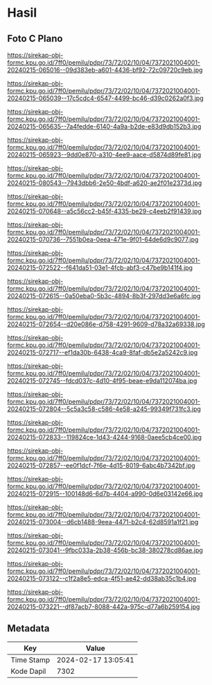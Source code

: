 # Hasil

## Foto C Plano

https://sirekap-obj-formc.kpu.go.id/7ff0/pemilu/pdpr/73/72/02/10/04/7372021004001-20240215-065016--09d383eb-a601-4436-bf92-72c09720c9eb.jpg

https://sirekap-obj-formc.kpu.go.id/7ff0/pemilu/pdpr/73/72/02/10/04/7372021004001-20240215-065039--17c5cdc4-6547-4499-bc46-d39c0262a0f3.jpg

https://sirekap-obj-formc.kpu.go.id/7ff0/pemilu/pdpr/73/72/02/10/04/7372021004001-20240215-065635--7a4fedde-6140-4a9a-b2de-e83d9db152b3.jpg

https://sirekap-obj-formc.kpu.go.id/7ff0/pemilu/pdpr/73/72/02/10/04/7372021004001-20240215-065923--9dd0e870-a310-4ee9-aace-d5874d89fe81.jpg

https://sirekap-obj-formc.kpu.go.id/7ff0/pemilu/pdpr/73/72/02/10/04/7372021004001-20240215-080543--7943dbb6-2e50-4bdf-a620-ae2f01e2373d.jpg

https://sirekap-obj-formc.kpu.go.id/7ff0/pemilu/pdpr/73/72/02/10/04/7372021004001-20240215-070648--a5c56cc2-b45f-4335-be29-c4eeb2f91439.jpg

https://sirekap-obj-formc.kpu.go.id/7ff0/pemilu/pdpr/73/72/02/10/04/7372021004001-20240215-070736--7551b0ea-0eea-471e-9f01-64de6d9c9077.jpg

https://sirekap-obj-formc.kpu.go.id/7ff0/pemilu/pdpr/73/72/02/10/04/7372021004001-20240215-072522--f641da51-03e1-4fcb-abf3-c47be9b141f4.jpg

https://sirekap-obj-formc.kpu.go.id/7ff0/pemilu/pdpr/73/72/02/10/04/7372021004001-20240215-072615--0a50eba0-5b3c-4894-8b3f-297dd3e6a6fc.jpg

https://sirekap-obj-formc.kpu.go.id/7ff0/pemilu/pdpr/73/72/02/10/04/7372021004001-20240215-072654--d20e086e-d758-4291-9609-d78a32a69338.jpg

https://sirekap-obj-formc.kpu.go.id/7ff0/pemilu/pdpr/73/72/02/10/04/7372021004001-20240215-072717--ef1da30b-6438-4ca9-8faf-db5e2a5242c9.jpg

https://sirekap-obj-formc.kpu.go.id/7ff0/pemilu/pdpr/73/72/02/10/04/7372021004001-20240215-072745--fdcd037c-4d10-4f95-beae-e9da112074ba.jpg

https://sirekap-obj-formc.kpu.go.id/7ff0/pemilu/pdpr/73/72/02/10/04/7372021004001-20240215-072804--5c5a3c58-c586-4e58-a245-99349f731fc3.jpg

https://sirekap-obj-formc.kpu.go.id/7ff0/pemilu/pdpr/73/72/02/10/04/7372021004001-20240215-072833--119824ce-1d43-4244-9168-0aee5cb4ce00.jpg

https://sirekap-obj-formc.kpu.go.id/7ff0/pemilu/pdpr/73/72/02/10/04/7372021004001-20240215-072857--ee0f1dcf-7f6e-4d15-8019-6abc4b7342bf.jpg

https://sirekap-obj-formc.kpu.go.id/7ff0/pemilu/pdpr/73/72/02/10/04/7372021004001-20240215-072915--100148d6-6d7b-4404-a990-0d6e03142e66.jpg

https://sirekap-obj-formc.kpu.go.id/7ff0/pemilu/pdpr/73/72/02/10/04/7372021004001-20240215-073004--d6cb1488-9eea-4471-b2c4-62d8591a1f21.jpg

https://sirekap-obj-formc.kpu.go.id/7ff0/pemilu/pdpr/73/72/02/10/04/7372021004001-20240215-073041--9fbc033a-2b38-456b-bc38-380278cd86ae.jpg

https://sirekap-obj-formc.kpu.go.id/7ff0/pemilu/pdpr/73/72/02/10/04/7372021004001-20240215-073122--c1f2a8e5-edca-4f51-ae42-dd38ab35c1b4.jpg

https://sirekap-obj-formc.kpu.go.id/7ff0/pemilu/pdpr/73/72/02/10/04/7372021004001-20240215-073221--df87acb7-8088-442a-975c-d77a6b259154.jpg


## Metadata

| Key        | Value               |
| ---------- | ------------------- |
| Time Stamp | 2024-02-17 13:05:41 |
| Kode Dapil | 7302                |



